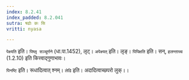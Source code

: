 ```yaml
---
index: 8.2.41
index_padded: 8.2.041
sutra: षढोः कः सि
vritti: nyasa

---
```

`पेक्ष्यति` इति। `पिष्लृ सञ्चूर्णने` (धा.पा.1452), लृट्। `अपेक्ष्यत्` इति। लृङ्। `पिपिक्षति` इति। सन्, `हलन्ताच्च` (1.2.10) इति कित्त्वाद्गुणाभावः।

`पिनष्टि` इति। रूधादित्वात् श्नम्। `लेढि` इति। अदादित्वाच्छपरो लुक्।।